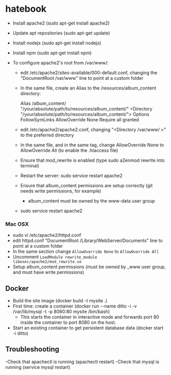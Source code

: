 # hatebook

- Install apache2 (sudo apt-get install apache2)
- Update apt repositories (sudo apt-get update)
- Install nodejs (sudo apt-get install nodejs)
- Install npm (sudo apt-get install npm)

- To configure apache2's root from /var/www/:
	- edit /etc/apache2/sites-available/000-default.conf, changing the "DocumentRoot /var/www" line to point at a custom folder
	- In the same file, create an Alias to the /resources/album_content directory:

		Alias /album_content/ "/your/absolute/path/to/resources/album_content/"
		<Directory "/your/absolute/path/to/resources/album_content/">
	  	  Options FollowSymLinks
	  	  AllowOverride None
	  	  Require all granted
		</Directory>
    
	- edit /etc/apache2/apache2.conf, changing "<Directory /var/www/ >" to the preferred directory
	- In the same file, and in the same <Directory> tag, change AllowOverride None to AllowOverride All (to enable the .htaccess file)
	- Ensure that mod_rewrite is enabled (type sudo a2enmod rewrite into terminal)
	- Restart the server: sudo service restart apache2

	- Ensure that album_content permissions are setup correctly (git needs write permissions, for example)
		- album_content must be owned by the www-data user group
	- sudo service restart apache2

### Mac OSX
- sudo vi /etc/apache2/httpd.conf
- edit httpd.conf "DocumentRoot /Library/WebServer/Documents" line to point at a custom folder
- In the same section change `AllowOverride None` to `AllowOverride All`
- Uncomment `LoadModule rewrite_module libexec/apache2/mod_rewrite.so`
- Setup album_content permissions (must be owned by _www user group, and must have write permissions)

## Docker
- Build the site image (docker build -t mysite .)
- First time: create a container (docker run --name ditto -i -v /var/lib/mysql -t -p 8080:80 mysite /bin/bash)
	- This starts the container in interactive mode and forwards port 80 inside the container to port 8080 on the host.
- Start an existing container to get persistent database data (docker start -i ditto)

## Troubleshooting
-Check that apachectl is running (apachectl restart)
-Check that mysql is running (service mysql restart)
